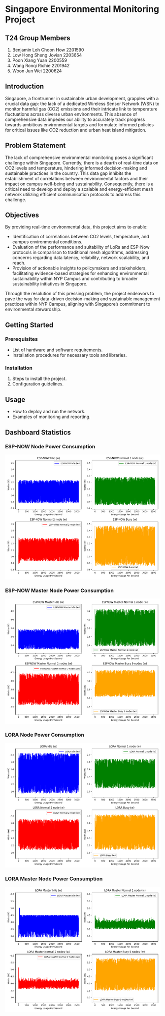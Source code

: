 
# Singapore Environmental Monitoring Project

## T24 Group Members
1. Benjamin Loh Choon How 2201590
2. Low Hong Sheng Jovian 2203654
3. Poon Xiang Yuan 2200559
4. Wang Ronqi Richie 2201942
5. Woon Jun Wei 2200624

## Introduction

Singapore, a frontrunner in sustainable urban development, grapples with a crucial data gap: the lack of a dedicated Wireless Sensor Network (WSN) to monitor harmful gas (CO2) emissions and their intricate link to temperature fluctuations across diverse urban environments. This absence of comprehensive data impedes our ability to accurately track progress towards ambitious environmental targets and formulate informed policies for critical issues like CO2 reduction and urban heat island mitigation.

## Problem Statement

The lack of comprehensive environmental monitoring poses a significant challenge within Singapore. Currently, there is a dearth of real-time data on CO2 levels and temperature, hindering informed decision-making and sustainable practices in the country. This data gap inhibits the establishment of correlations between environmental factors and their impact on campus well-being and sustainability. Consequently, there is a critical need to develop and deploy a scalable and energy-efficient mesh network utilizing efficient communication protocols to address this challenge.

## Objectives

By providing real-time environmental data, this project aims to enable:

- Identification of correlations between CO2 levels, temperature, and campus environmental conditions.
- Evaluation of the performance and suitability of LoRa and ESP-Now protocols in comparison to traditional mesh algorithms, addressing concerns regarding data latency, reliability, network scalability, and reach.
- Provision of actionable insights to policymakers and stakeholders, facilitating evidence-based strategies for enhancing environmental sustainability within NYP Campus and contributing to broader sustainability initiatives in Singapore.

Through the resolution of this pressing problem, the project endeavors to pave the way for data-driven decision-making and sustainable management practices within NYP Campus, aligning with Singapore’s commitment to environmental stewardship.

## Getting Started

### Prerequisites

- List of hardware and software requirements.
- Installation procedures for necessary tools and libraries.

### Installation

1. Steps to install the project.
2. Configuration guidelines.

## Usage

- How to deploy and run the network.
- Examples of monitoring and reporting.

## Dashboard Statistics

### ESP-NOW Node Power Consumption
![ESP NOW only](Dashboard_Graphs/ESP-NOW.png)

### ESP-NOW Master Node Power Consumption
![ESP NOW MASTER](Dashboard_Graphs/ESP-NOW_MASTER.png)

### LORA Node Power Consumption
![LORA](Dashboard_Graphs/LORA.png)

### LORA Master Node Power Consumption
![LORA MASTER](Dashboard_Graphs/LORA_MASTER.png)